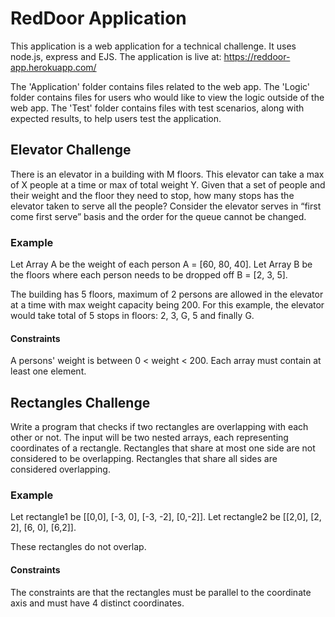 # RedDoor Application
This application is a web application for a technical challenge. It uses node.js, express and EJS. The application is live at: https://reddoor-app.herokuapp.com/

The 'Application' folder contains files related to the web app. The 'Logic' folder contains files for users who would like to view the logic outside of the web app. The 'Test' folder contains files with test scenarios, along with expected results, to help users test the application.

## Elevator Challenge
There is an elevator in a building with M floors. This elevator can take a max of X people at a time or max of total weight Y. Given that a set of people and their weight and the floor they need to stop, how many stops has the elevator taken to serve all the people? Consider the elevator serves in “first come first serve” basis and the order for the queue cannot be changed.

### Example
Let Array A be the weight of each person A = [60, 80, 40].
Let Array B be the floors where each person needs to be dropped off B = [2, 3, 5].

The building has 5 floors, maximum of 2 persons are allowed in the elevator at a time with max weight capacity being 200. For this example, the elevator would take total of 5 stops in floors: 2, 3, G, 5 and finally G.

#### Constraints
A persons' weight is between 0 < weight < 200. Each array must contain at least one element.

## Rectangles Challenge
Write a program that checks if two rectangles are overlapping with each other or not. The input will be two nested arrays, each representing coordinates of a rectangle. Rectangles that share at most one side are not considered to be overlapping. Rectangles that share all sides are considered overlapping.

### Example
Let rectangle1 be [[0,0], [-3, 0], [-3, -2], [0,-2]].
Let rectangle2 be [[2,0], [2, 2], [6, 0], [6,2]].

These rectangles do not overlap.

#### Constraints
The constraints are that the rectangles must be parallel to the coordinate axis and must have 4 distinct coordinates.
